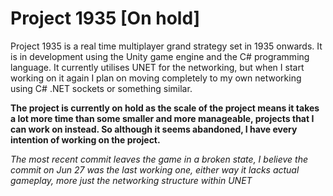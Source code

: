 # Project 1935 [On hold]
Project 1935 is a real time multiplayer grand strategy set in 1935 onwards. It is in development using the Unity game engine and the C# programming language. It currently utilises UNET for the networking, but when I start working on it again I plan on moving completely to my own networking using C# .NET sockets or something similar.

**The project is currently on hold as the scale of the project means it takes a lot more time than some smaller and more manageable, projects that I can work on instead. So although it seems abandoned, I have every intention of working on the project.**

*The most recent commit leaves the game in a broken state, I believe the commit on Jun 27 was the last working one, either way it lacks actual gameplay, more just the networking structure within UNET*
